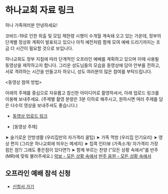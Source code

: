 # 하나교회 자료 링크

하나 가족여러분 안녕하세요!

코비드-19로 인한 외출 및 모임 제한령 시행이 수개월 계속돼 오고 있는 가운데, 정부의 단계별 정상화 계획이 발표되고 있으나 아직 예전처럼 함께 모여 예배 드리기까지는 조금 더 시간이 필요할 것으로 보입니다.

하나교회도 정부 지침에 따라 단계적인 오프라인 예배를 계획하고 있으며 이때 사용될 동영상을 제작하고자 합니다. 그리운 성도님들의 모습을 동영상에 담아 안부를 전하고, 서로 격려하는 시간을 만들고자 하오니, 성도 여러분의 많은 참여를 부탁드립니다.

<동영상 참여 방법>

아래의 주제를 중심으로 자유롭고 참신한 아이디어로 촬영하셔서, 아래 업로드 링크를 이용해 보내주세요.
(주제별 촬영 분량은 3분 이하로 해주시고, 원하시면 여러 주제를 담은 다수의 영상을 보내주셔도 좋습니다.)

- [동영상 업로드 링크](http://76.169.21.23/wl/?id=riirAdYfb3x0OmgODcZNLCRWT1PWIdU2&mode=regular)

- [동영상 주제]

➤ 슬기로운 안방생활 (우리집만의 자가격리 꿀팁)
➤ 가족 먹방 (우리집 인기요리)
➤ 영상 편지 (그리운 하나교회에 띄우는 메세지)
➤ 집콕 인터뷰 (가족소개/ 자가격리 가장 힘든 점?/ 그래도 좋은점이 있다면?)
➤ 함께 부르는 찬양 ("모든 상황 속에서"를 반주(MR)에 맞춰 불러주세요.) 
     [악보 - 모든 상황 속에서](https://images.app.goo.gl/teyKwVRmoQisgpiH8)
     [반주 음원 - 모든 상황 속에서](https://youtu.be/A03RbDd5Bi0)


## 오프라인 예배 참석 신청
- [신청서 가기](https://forms.gle/gbqte8MU25nsx6ct9)
